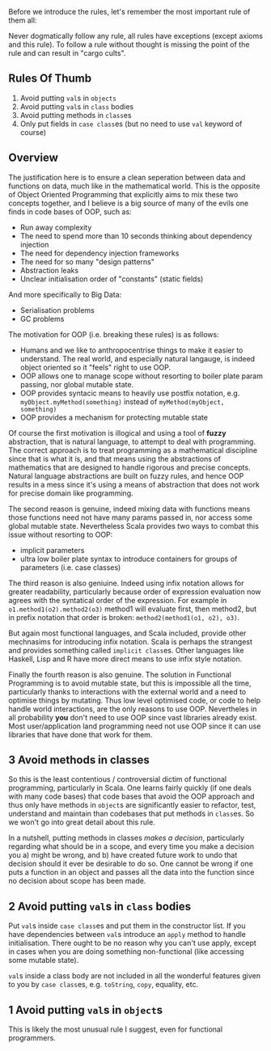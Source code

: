 
Before we introduce the rules, let's remember the most important rule of them all:

Never dogmatically follow any rule, all rules have exceptions (except axioms and this rule). To follow a rule without thought is missing the point of the rule and can result in "cargo cults".

## Rules Of Thumb

1. Avoid putting `val`s in `objects`
2. Avoid putting `val`s in `class` bodies
3. Avoid putting methods in `class`es
4. Only put fields in `case class`es (but no need to use `val` keyword of course)

## Overview

The justification here is to ensure a clean seperation between data and functions on data, much like in the mathematical world. This is the opposite of Object Oriented Programming that explicitly aims to mix these two concepts together, and I believe is a big source of many of the evils one finds in code bases of OOP, such as:

 - Run away complexity
 - The need to spend more than 10 seconds thinking about dependency injection
 - The need for dependency injection frameworks
 - The need for so many "design patterns"
 - Abstraction leaks
 - Unclear initialisation order of "constants" (static fields)

And more specifically to Big Data:

 - Serialisation problems
 - GC problems

The motivation for OOP (i.e. breaking these rules) is as follows:

 - Humans and we like to anthropocentrise things to make it easier to understand.  The real world, and especially natural langauge, is indeed object oriented so it "feels" right to use OOP.
 - OOP allows one to manage scope without resorting to boiler plate param passing, nor global mutable state.
 - OOP provides syntacic means to heavily use postfix notation, e.g. `myObject.myMethod(something)` instead of `myMethod(myObject, something)`
 - OOP provides a mechanism for protecting mutable state

Of course the first motivation is illogical and using a tool of **fuzzy** abstraction, that is natural language, to attempt to deal with programming.  The correct approach is to treat programming as a mathematical discipline since that is what it is, and that means using the abstractions of mathematics that are designed to handle rigorous and precise concepts.  Natural language abstractions are built on fuzzy rules, and hence OOP results in a mess since it's using a means of abstraction that does not work for precise domain like programming.

The second reason is genuine, indeed mixing data with functions means those functions need not have many params passed in, nor access some global mutable state. Nevertheless Scala provides two ways to combat this issue without resorting to OOP:

 - implicit parameters
 - ultra low boiler plate syntax to introduce containers for groups of parameters (i.e. case classes)

The third reason is also geniuine. Indeed using infix notation allows for greater readability, particularly because order of expression evaluation now agrees with the syntatical order of the expression. For example in `o1.method1(o2).method2(o3)` method1 will evaluate first, then method2, but in prefix notation that order is broken: `method2(method1(o1, o2), o3)`.

But again most functional languages, and Scala included, provide other mechnasims for introducing infix notation. Scala is perhaps the strangest and provides something called `implicit class`es. Other languages like Haskell, Lisp and R have more direct means to use infix style notation.

Finally the fourth reason is also genuine.  The solution in Functional Programming is to avoid mutable state, but this is impossible all the time, particularly thanks to interactions with the external world and a need to optimise things by mutating.  Thus low level optimised code, or code to help handle world interactions, are the only reasons to use OOP.  Nevertheles in all probability **you** don't need to use OOP since vast libraries already exist.  Most user/application land programming need not use OOP since it can use libraries that have done that work for them.

## 3 Avoid methods in classes

So this is the least contentious / controversial dictim of functional programming, particularly in Scala.  One learns fairly quickly (if one deals with many code bases) that code bases that avoid the OOP approach and thus only have methods in `object`s are significantly easier to refactor, test, understand and maintain than codebases that put methods in `class`es.  So we won't go into great detail about this rule.

In a nutshell, putting methods in classes *makes a decision*, particularly regarding what should be in a scope, and every time you make a decision you a) might be wrong, and b) have created future work to undo that decision should it ever be desirable to do so.  One cannot be wrong if one puts a function in an object and passes all the data into the function since no decision about scope has been made.

## 2 Avoid putting `val`s in `class` bodies

Put `val`s inside `case class`es and put them in the constructor list. If you have dependencies between `val`s introduce an `apply` method to handle initialisation.  There ought to be no reason why you can't use apply, except in cases when you are doing something non-functional (like accessing some mutable state).

`val`s inside a class body are not included in all the wonderful features given to you by `case class`es, e.g. `toString`, `copy`, equality, etc.

## 1 Avoid putting `val`s in `object`s

This is likely the most unusual rule I suggest, even for functional programmers.

